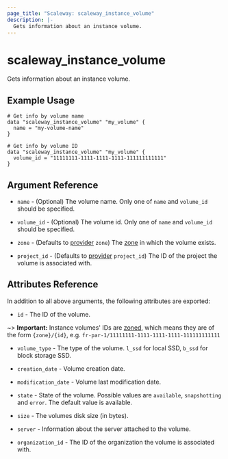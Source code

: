 ```yaml
---
page_title: "Scaleway: scaleway_instance_volume"
description: |-
  Gets information about an instance volume.
---
```


# scaleway_instance_volume

Gets information about an instance volume.

## Example Usage

```hcl
# Get info by volume name
data "scaleway_instance_volume" "my_volume" {
  name = "my-volume-name"
}

# Get info by volume ID
data "scaleway_instance_volume" "my_volume" {
  volume_id = "11111111-1111-1111-1111-111111111111"
}
```

## Argument Reference

- `name` - (Optional) The volume name.
  Only one of `name` and `volume_id` should be specified.

- `volume_id` - (Optional) The volume id.
  Only one of `name` and `volume_id` should be specified.

- `zone` - (Defaults to [provider](../index.md#zone) `zone`) The [zone](../guides/regions_and_zones.md#zones) in which the volume exists.


- `project_id` - (Defaults to [provider](../index.md#project_id) `project_id`) The ID of the project the volume is associated with.

## Attributes Reference

In addition to all above arguments, the following attributes are exported:

- `id` - The ID of the volume.

~> **Important:** Instance volumes' IDs are [zoned](../guides/regions_and_zones.md#resource-ids), which means they are of the form `{zone}/{id}`, e.g. `fr-par-1/11111111-1111-1111-1111-111111111111`

- `volume_type` - The type of the volume.
  `l_ssd` for local SSD, `b_ssd` for block storage SSD.

- `creation_date` - Volume creation date.

- `modification_date` - Volume last modification date.

- `state` - State of the volume. Possible values are `available`, `snapshotting` and `error`.
  The default value is available.

- `size` - The volumes disk size (in bytes).

- `server` - Information about the server attached to the volume.

- `organization_id` - The ID of the organization the volume is associated with.
